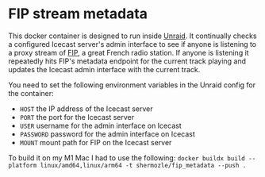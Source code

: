 # FIP stream metadata
This docker container is designed to run inside [Unraid](https://unraid.net/). It continually checks a configured Icecast
server's admin interface to see if anyone is listening to a proxy stream of [FIP](https://www.radiofrance.fr/fip), a great
French radio station. If anyone is listening it repeatedly hits FIP's metadata endpoint for the current track playing and
updates the Icecast admin interface with the current track.

You need to set the following environment variables in the Unraid config for the container:
- `HOST` the IP address of the Icecast server
- `PORT` the port for the Icecast server
- `USER` username for the admin interface on Icecast
- `PASSWORD` password for the admin interface on Icecast
- `MOUNT` mount path for FIP on the Icecast server

To build it on my M1 Mac I had to use the following:
`docker buildx build --platform linux/amd64,linux/arm64 -t shermozle/fip_metadata --push .`